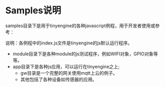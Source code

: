 # Samples说明

samples目录下是用于tinyengine的各种javascript例程，用于开发者使用或参考：

说明：各例程中的index.js文件是tinyengine的js默认运行程序。



* module目录下是各种module的js测试程序，例如WIFI对象，GPIO对象等等。
* app目录下是各种js应用，可以运行在tinyengine之上;
  * gw目录是一个完整的网关使用mqtt上云的例子。
  * 其他包括了各种设备如传感器的应用。
